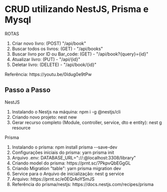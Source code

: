 <h1>CRUD utilizando NestJS, Prisma e Mysql</h1>
<p>ROTAS</p>
<ol>
    <li>Criar novo livro: (POST) "/api/book"</li>
    <li>Buscar todos os livros: (GET) - "/api/books"</li>
    <li>Buscar livro por ID ou Bar_code: (GET) - "/api/book?{query}={id}"</li>
    <li>Atualizar livro: (PUT) - "/api/{id}"</li>
    <li>Deletar livro: (DELETE) - "/api/book/{id}"</li>
</ol>
<p>Referência: https://youtu.be/0Idug0e9tPw</p>
<h2>Passo a Passo</h2>
<p>NestJS</p>
<ol>
    <li>Instalando o Nestjs na máquina: npm i -g @nestjs/cli</li>
    <li>Criando novo projeto: nest new <nome-do-projeto></nome-do-projeto></li>
    <li>Gerar recurso completo (Module, controller, service, dto e entity): nest g resource</li>
</ol>
<p>Prisma</p>
<ol>
    <li>Instalando o prisma: npm install prisma --save-dev</li>
    <li>Configurações iniciais do prisma: yarn prisma init</li>
    <li>Arquivo .env: DATABASE_URL="<database>://<user>:<password>@localhost:3308/library"</li>
    <li>Criando model do prisma: https://prnt.sc/7PkpvQbEGgGL</li>
    <li>Criando Migration "table": yarn prisma migration dev</li>
    <li>Service para o Arquivo de inicialização: nest g service</li>
    <li>Arquivo: https://prnt.sc/e0EQrAoYSmJS</li>
    <li>Referência do prisma/nestjs: https://docs.nestjs.com/recipes/prisma</li>
</ol>